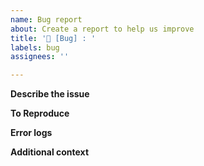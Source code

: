 ```yaml
---
name: Bug report
about: Create a report to help us improve
title: '🐛 [Bug] : '
labels: bug
assignees: ''

---
```


**Describe the issue**
<!-- A clear and concise description of what the issue/bug is. -->


**To Reproduce**
<!-- Steps to reproduce the behavior: -->
<!-- 1. -->
<!-- 2. -->

**Error logs**
<!-- Provide Error logs, if any -->

**Additional context**
<!-- Add any other context about the problem here. -->

